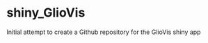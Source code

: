 shiny_GlioVis
=============

Initial attempt to create a Github repository for the GlioVis shiny app
